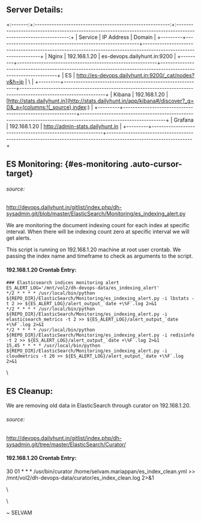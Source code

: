 ## 

## Server Details:

+:-------:+:--------------------------------------------------------:+:---------------------------------------------------------------------------------------------------------------:+
| Service | IP Address                                               | Domain                                                                                                          |
+---------+----------------------------------------------------------+-----------------------------------------------------------------------------------------------------------------+
| Nginx   | 192.168.1.20                                             | es-devops.dailyhunt.in:9200                                                                                     |
+---------+----------------------------------------------------------+-----------------------------------------------------------------------------------------------------------------+
| ES      |     http://es-devops.dailyhunt.in:9200/_cat/nodes?v&h=ip | \                                                                                                               |
+---------+----------------------------------------------------------+-----------------------------------------------------------------------------------------------------------------+
| Kibana  | 192.168.1.20                                             | [http://stats.dailyhunt.in](http://stats.dailyhunt.in/app/kibana#/discover?_g=()&_a=(columns:!(_source),index:) |
+---------+----------------------------------------------------------+-----------------------------------------------------------------------------------------------------------------+
| Grafana | 192.168.1.20                                             | <http://admin-stats.dailyhunt.in>                                                                               |
+---------+----------------------------------------------------------+-----------------------------------------------------------------------------------------------------------------+

## ES Monitoring: {#es-monitoring .auto-cursor-target}

###### source:

<http://devops.dailyhunt.in/gitlist/index.php/dh-sysadmin.git/blob/master/ElasticSearch/Monitoring/es_indexing_alert.py>

We are monitoring the document indexing count for each index at specific
interval. When there will be indexing count zero at specific interval we
will get alerts.

This script is running on 192.168.1.20 machine at root user crontab. We
passing the index name and timeframe to check as arguments to the
script.

#### 192.168.1.20 Crontab Entry:

    ### Elasticsearch indices monitoring alert
    ES_ALERT_LOG='/mnt/vol2/dh-devops-data/es_indexing_alert'
    */2 * * * * /usr/local/bin/python ${REPO_DIR}/ElasticSearch/Monitoring/es_indexing_alert.py -i lbstats -t 2 >> ${ES_ALERT_LOG}/alert_output_`date +\%F`.log 2>&1
    */2 * * * * /usr/local/bin/python ${REPO_DIR}/ElasticSearch/Monitoring/es_indexing_alert.py -i elasticsearch_metrics -t 2 >> ${ES_ALERT_LOG}/alert_output_`date +\%F`.log 2>&1
    */2 * * * * /usr/local/bin/python ${REPO_DIR}/ElasticSearch/Monitoring/es_indexing_alert.py -i redisinfo -t 2 >> ${ES_ALERT_LOG}/alert_output_`date +\%F`.log 2>&1
    15,45 * * * * /usr/local/bin/python ${REPO_DIR}/ElasticSearch/Monitoring/es_indexing_alert.py -i cloudmetrics -t 20 >> ${ES_ALERT_LOG}/alert_output_`date +\%F`.log 2>&1

\

## ES Cleanup:

We are removing old data in ElasticSearch through curator on
192.168.1.20.

###### source:

<http://devops.dailyhunt.in/gitlist/index.php/dh-sysadmin.git/tree/master/ElasticSearch/Curator/>

#### 192.168.1.20 Crontab Entry:

30 01 \* \* \* /usr/bin/curator
/home/selvam.mariappan/es_index_clean.yml \>\>
/mnt/vol2/dh-devops-data/curator/es_index_clean.log 2\>&1

\

\

\~ SELVAM

